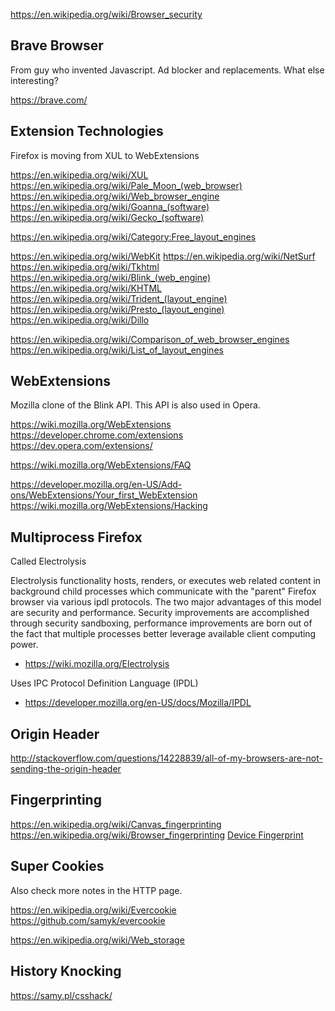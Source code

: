 
<!--
-->

https://en.wikipedia.org/wiki/Browser_security

Brave Browser
-------------

From guy who invented Javascript.
Ad blocker and replacements.
What else interesting?

https://brave.com/

Extension Technologies
----------------------

Firefox is moving from XUL to WebExtensions

https://en.wikipedia.org/wiki/XUL
https://en.wikipedia.org/wiki/Pale_Moon_(web_browser)
https://en.wikipedia.org/wiki/Web_browser_engine
https://en.wikipedia.org/wiki/Goanna_(software)
https://en.wikipedia.org/wiki/Gecko_(software)

https://en.wikipedia.org/wiki/Category:Free_layout_engines

https://en.wikipedia.org/wiki/WebKit
https://en.wikipedia.org/wiki/NetSurf
https://en.wikipedia.org/wiki/Tkhtml
https://en.wikipedia.org/wiki/Blink_(web_engine)
https://en.wikipedia.org/wiki/KHTML
https://en.wikipedia.org/wiki/Trident_(layout_engine)
https://en.wikipedia.org/wiki/Presto_(layout_engine)
https://en.wikipedia.org/wiki/Dillo


https://en.wikipedia.org/wiki/Comparison_of_web_browser_engines
https://en.wikipedia.org/wiki/List_of_layout_engines

WebExtensions
-------------

Mozilla clone of the Blink API.  This API is also used in Opera.

https://wiki.mozilla.org/WebExtensions
https://developer.chrome.com/extensions
https://dev.opera.com/extensions/

https://wiki.mozilla.org/WebExtensions/FAQ

https://developer.mozilla.org/en-US/Add-ons/WebExtensions/Your_first_WebExtension
https://wiki.mozilla.org/WebExtensions/Hacking

Multiprocess Firefox
--------------------

Called Electrolysis

Electrolysis functionality hosts, renders, or executes web related
content in background child processes which communicate with the
"parent" Firefox browser via various ipdl protocols. The two major
advantages of this model are security and performance. Security
improvements are accomplished through security sandboxing, performance
improvements are born out of the fact that multiple processes better
leverage available client computing power.

 * <https://wiki.mozilla.org/Electrolysis>

Uses IPC Protocol Definition Language (IPDL)

 * <https://developer.mozilla.org/en-US/docs/Mozilla/IPDL>

Origin Header
--------------

http://stackoverflow.com/questions/14228839/all-of-my-browsers-are-not-sending-the-origin-header

Fingerprinting
--------------

https://en.wikipedia.org/wiki/Canvas_fingerprinting
https://en.wikipedia.org/wiki/Browser_fingerprinting
[Device Fingerprint](http://noc.to/)

Super Cookies
-------------

Also check more notes in the HTTP page.

https://en.wikipedia.org/wiki/Evercookie
https://github.com/samyk/evercookie

https://en.wikipedia.org/wiki/Web_storage

History Knocking
----------------

https://samy.pl/csshack/

<!-- vim: set autoindent expandtab sw=4 syntax=markdown: -->
